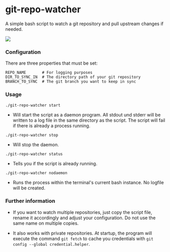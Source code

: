 # git-repo-watcher

A simple bash script to watch a git repository and pull upstream changes if needed. 

![](https://github.com/kolbasa/git-repo-watcher/blob/images/Git-Repo-Watcher.gif)

### Configuration

There are three properties that must be set:
```Shell
REPO_NAME       # For logging purposes
DIR_TO_SYNC_IN  # The directory path of your git repository
BRANCH_TO_SYNC  # The git branch you want to keep in sync
```

### Usage

```Shell
./git-repo-watcher start
```
* Will start the script as a daemon program. All stdout und stderr will be written to a log file in the same directory as the script. The script will fail if there is already a process running.

```Shell
./git-repo-watcher stop
```
* Will stop the daemon.

```Shell
./git-repo-watcher status
```
* Tells you if the script is already running.

```Shell
./git-repo-watcher nodaemon
```
* Runs the process within the terminal's current bash instance. No logfile will be created. 

### Further information

* If you want to watch multiple repositories, just copy the script file, rename it accordingly and adjust your configuration. Do not use the same name on multiple copies.

* It also works with private repositories. At startup, the program will execute the command `git fetch` to cache you credentials with `git config --global credential.helper`.
